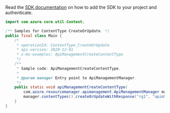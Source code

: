 Read the [SDK documentation](https://github.com/Azure/azure-sdk-for-java/blob/azure-resourcemanager-apimanagement_1.0.0-beta.2/sdk/apimanagement/azure-resourcemanager-apimanagement/README.md) on how to add the SDK to your project and authenticate.

```java
import com.azure.core.util.Context;

/** Samples for ContentType CreateOrUpdate. */
public final class Main {
    /*
     * operationId: ContentType_CreateOrUpdate
     * api-version: 2020-12-01
     * x-ms-examples: ApiManagementCreateContentType
     */
    /**
     * Sample code: ApiManagementCreateContentType.
     *
     * @param manager Entry point to ApiManagementManager.
     */
    public static void apiManagementCreateContentType(
        com.azure.resourcemanager.apimanagement.ApiManagementManager manager) {
        manager.contentTypes().createOrUpdateWithResponse("rg1", "apimService1", "page", null, Context.NONE);
    }
}
```
